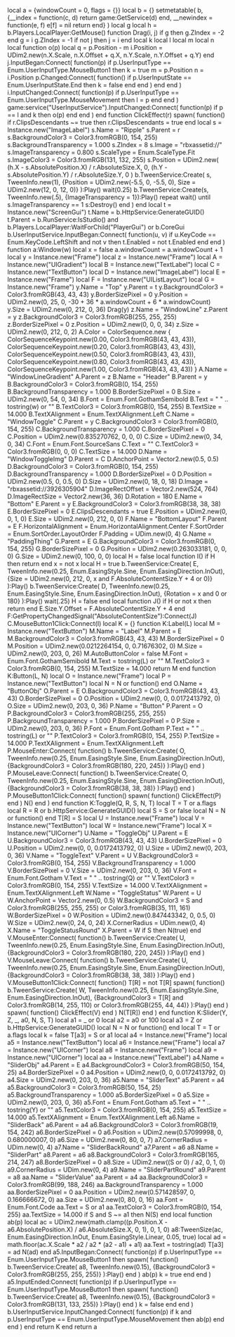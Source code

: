local a = {windowCount = 0, flags = {}}
local b = {}
setmetatable(
    b,
    {__index = function(c, d)
            return game:GetService(d)
        end, __newindex = function(e, f)
            e[f] = nil
            return
        end}
)
local g
local h = b.Players.LocalPlayer:GetMouse()
function Drag(i, j)
    if g then
        g.ZIndex = -2
    end
    g = i
    g.ZIndex = -1
    if not j then
        j = i
    end
    local k
    local l
    local m
    local n
    local function o(p)
        local q = p.Position - m
        i.Position = UDim2.new(n.X.Scale, n.X.Offset + q.X, n.Y.Scale, n.Y.Offset + q.Y)
    end
    j.InputBegan:Connect(
        function(p)
            if p.UserInputType == Enum.UserInputType.MouseButton1 then
                k = true
                m = p.Position
                n = i.Position
                p.Changed:Connect(
                    function()
                        if p.UserInputState == Enum.UserInputState.End then
                            k = false
                        end
                    end
                )
            end
        end
    )
    i.InputChanged:Connect(
        function(p)
            if p.UserInputType == Enum.UserInputType.MouseMovement then
                l = p
            end
        end
    )
    game:service("UserInputService").InputChanged:Connect(
        function(p)
            if p == l and k then
                o(p)
            end
        end
    )
end
function ClickEffect(r)
    spawn(
        function()
            if r.ClipsDescendants ~= true then
                r.ClipsDescendants = true
            end
            local s = Instance.new("ImageLabel")
            s.Name = "Ripple"
            s.Parent = r
            s.BackgroundColor3 = Color3.fromRGB(0, 154, 255)
            s.BackgroundTransparency = 1.000
            s.ZIndex = 8
            s.Image = "rbxassetid://"
            s.ImageTransparency = 0.800
            s.ScaleType = Enum.ScaleType.Fit
            s.ImageColor3 = Color3.fromRGB(131, 132, 255)
            s.Position =
                UDim2.new(
                (h.X - s.AbsolutePosition.X) / r.AbsoluteSize.X,
                0,
                (h.Y - s.AbsolutePosition.Y) / r.AbsoluteSize.Y,
                0
            )
            b.TweenService:Create(
                s,
                TweenInfo.new(1),
                {Position = UDim2.new(-5.5, 0, -5.5, 0), Size = UDim2.new(12, 0, 12, 0)}
            ):Play()
            wait(0.25)
            b.TweenService:Create(s, TweenInfo.new(.5), {ImageTransparency = 1}):Play()
            repeat
                wait()
            until s.ImageTransparency == 1
            s:Destroy()
        end
    )
end
local t = Instance.new("ScreenGui")
t.Name = b.HttpService:GenerateGUID()
t.Parent = b.RunService:IsStudio() and b.Players.LocalPlayer:WaitForChild("PlayerGui") or b.CoreGui
b.UserInputService.InputBegan:Connect(
    function(u, v)
        if u.KeyCode == Enum.KeyCode.LeftShift and not v then
            t.Enabled = not t.Enabled
        end
    end
)
function a:Window(w)
    local x = false
    a.windowCount = a.windowCount + 1
    local y = Instance.new("Frame")
    local z = Instance.new("Frame")
    local A = Instance.new("UIGradient")
    local B = Instance.new("TextLabel")
    local C = Instance.new("TextButton")
    local D = Instance.new("ImageLabel")
    local E = Instance.new("Frame")
    local F = Instance.new("UIListLayout")
    local G = Instance.new("Frame")
    y.Name = "Top"
    y.Parent = t
    y.BackgroundColor3 = Color3.fromRGB(43, 43, 43)
    y.BorderSizePixel = 0
    y.Position = UDim2.new(0, 25, 0, -30 + 36 * a.windowCount + 6 * a.windowCount)
    y.Size = UDim2.new(0, 212, 0, 36)
    Drag(y)
    z.Name = "WindowLine"
    z.Parent = y
    z.BackgroundColor3 = Color3.fromRGB(255, 255, 255)
    z.BorderSizePixel = 0
    z.Position = UDim2.new(0, 0, 0, 34)
    z.Size = UDim2.new(0, 212, 0, 2)
    A.Color =
        ColorSequence.new {
        ColorSequenceKeypoint.new(0.00, Color3.fromRGB(43, 43, 43)),
        ColorSequenceKeypoint.new(0.20, Color3.fromRGB(43, 43, 43)),
        ColorSequenceKeypoint.new(0.50, Color3.fromRGB(43, 43, 43)),
        ColorSequenceKeypoint.new(0.80, Color3.fromRGB(43, 43, 43)),
        ColorSequenceKeypoint.new(1.00, Color3.fromRGB(43, 43, 43))
    }
    A.Name = "WindowLineGradient"
    A.Parent = z
    B.Name = "Header"
    B.Parent = y
    B.BackgroundColor3 = Color3.fromRGB(0, 154, 255)
    B.BackgroundTransparency = 1.000
    B.BorderSizePixel = 0
    B.Size = UDim2.new(0, 54, 0, 34)
    B.Font = Enum.Font.GothamSemibold
    B.Text = "   " .. tostring(w) or ""
    B.TextColor3 = Color3.fromRGB(0, 154, 255)
    B.TextSize = 14.000
    B.TextXAlignment = Enum.TextXAlignment.Left
    C.Name = "WindowToggle"
    C.Parent = y
    C.BackgroundColor3 = Color3.fromRGB(0, 154, 255)
    C.BackgroundTransparency = 1.000
    C.BorderSizePixel = 0
    C.Position = UDim2.new(0.835270762, 0, 0, 0)
    C.Size = UDim2.new(0, 34, 0, 34)
    C.Font = Enum.Font.SourceSans
    C.Text = ""
    C.TextColor3 = Color3.fromRGB(0, 0, 0)
    C.TextSize = 14.000
    D.Name = "WindowToggleImg"
    D.Parent = C
    D.AnchorPoint = Vector2.new(0.5, 0.5)
    D.BackgroundColor3 = Color3.fromRGB(0, 154, 255)
    D.BackgroundTransparency = 1.000
    D.BorderSizePixel = 0
    D.Position = UDim2.new(0.5, 0, 0.5, 0)
    D.Size = UDim2.new(0, 18, 0, 18)
    D.Image = "rbxassetid://3926305904"
    D.ImageRectOffset = Vector2.new(524, 764)
    D.ImageRectSize = Vector2.new(36, 36)
    D.Rotation = 180
    E.Name = "Bottom"
    E.Parent = y
    E.BackgroundColor3 = Color3.fromRGB(38, 38, 38)
    E.BorderSizePixel = 0
    E.ClipsDescendants = true
    E.Position = UDim2.new(0, 0, 1, 0)
    E.Size = UDim2.new(0, 212, 0, 0)
    F.Name = "BottomLayout"
    F.Parent = E
    F.HorizontalAlignment = Enum.HorizontalAlignment.Center
    F.SortOrder = Enum.SortOrder.LayoutOrder
    F.Padding = UDim.new(0, 4)
    G.Name = "PaddingThing"
    G.Parent = E
    G.BackgroundColor3 = Color3.fromRGB(0, 154, 255)
    G.BorderSizePixel = 0
    G.Position = UDim2.new(0.263033181, 0, 0, 0)
    G.Size = UDim2.new(0, 100, 0, 0)
    local H = false
    local function I()
        if H then
            return
        end
        x = not x
        local H = true
        b.TweenService:Create(
            E,
            TweenInfo.new(0.25, Enum.EasingStyle.Sine, Enum.EasingDirection.InOut),
            {Size = UDim2.new(0, 212, 0, x and F.AbsoluteContentSize.Y + 4 or 0)}
        ):Play()
        b.TweenService:Create(
            D,
            TweenInfo.new(0.25, Enum.EasingStyle.Sine, Enum.EasingDirection.InOut),
            {Rotation = x and 0 or 180}
        ):Play()
        wait(.25)
        H = false
    end
    local function J()
        if H or not x then
            return
        end
        E.Size.Y.Offset = F.AbsoluteContentSize.Y + 4
    end
    F:GetPropertyChangedSignal("AbsoluteContentSize"):Connect(J)
    C.MouseButton1Click:Connect(I)
    local K = {}
    function K:Label(L)
        local M = Instance.new("TextButton")
        M.Name = "Label"
        M.Parent = E
        M.BackgroundColor3 = Color3.fromRGB(43, 43, 43)
        M.BorderSizePixel = 0
        M.Position = UDim2.new(0.0212264154, 0, 0.71676302, 0)
        M.Size = UDim2.new(0, 203, 0, 26)
        M.AutoButtonColor = false
        M.Font = Enum.Font.GothamSemibold
        M.Text = tostring(L) or ""
        M.TextColor3 = Color3.fromRGB(0, 154, 255)
        M.TextSize = 14.000
        return M
    end
    function K:Button(L, N)
        local O = Instance.new("Frame")
        local P = Instance.new("TextButton")
        local N = N or function()
            end
        O.Name = "ButtonObj"
        O.Parent = E
        O.BackgroundColor3 = Color3.fromRGB(43, 43, 43)
        O.BorderSizePixel = 0
        O.Position = UDim2.new(0, 0, 0.0172413792, 0)
        O.Size = UDim2.new(0, 203, 0, 36)
        P.Name = "Button"
        P.Parent = O
        P.BackgroundColor3 = Color3.fromRGB(255, 255, 255)
        P.BackgroundTransparency = 1.000
        P.BorderSizePixel = 0
        P.Size = UDim2.new(0, 203, 0, 36)
        P.Font = Enum.Font.Gotham
        P.Text = "  " .. tostring(L) or ""
        P.TextColor3 = Color3.fromRGB(0, 154, 255)
        P.TextSize = 14.000
        P.TextXAlignment = Enum.TextXAlignment.Left
        P.MouseEnter:Connect(
            function()
                b.TweenService:Create(
                    O,
                    TweenInfo.new(0.25, Enum.EasingStyle.Sine, Enum.EasingDirection.InOut),
                    {BackgroundColor3 = Color3.fromRGB(180, 220, 245)}
                ):Play()
            end
        )
        P.MouseLeave:Connect(
            function()
                b.TweenService:Create(
                    O,
                    TweenInfo.new(0.25, Enum.EasingStyle.Sine, Enum.EasingDirection.InOut),
                    {BackgroundColor3 = Color3.fromRGB(38, 38, 38)}
                ):Play()
            end
        )
        P.MouseButton1Click:Connect(
            function()
                spawn(
                    function()
                        ClickEffect(P)
                    end
                )
                N()
            end
        )
    end
    function K:Toggle(Q, R, S, N, T)
        local T = T or a.flags
        local R = R or b.HttpService:GenerateGUID()
        local S = S or false
        local N = N or function()
            end
        T[R] = S
        local U = Instance.new("Frame")
        local V = Instance.new("TextButton")
        local W = Instance.new("Frame")
        local X = Instance.new("UICorner")
        U.Name = "ToggleObj"
        U.Parent = E
        U.BackgroundColor3 = Color3.fromRGB(43, 43, 43)
        U.BorderSizePixel = 0
        U.Position = UDim2.new(0, 0, 0.0172413792, 0)
        U.Size = UDim2.new(0, 203, 0, 36)
        V.Name = "ToggleText"
        V.Parent = U
        V.BackgroundColor3 = Color3.fromRGB(0, 154, 255)
        V.BackgroundTransparency = 1.000
        V.BorderSizePixel = 0
        V.Size = UDim2.new(0, 203, 0, 36)
        V.Font = Enum.Font.Gotham
        V.Text = "  " .. tostring(Q) or ""
        V.TextColor3 = Color3.fromRGB(0, 154, 255)
        V.TextSize = 14.000
        V.TextXAlignment = Enum.TextXAlignment.Left
        W.Name = "ToggleStatus"
        W.Parent = U
        W.AnchorPoint = Vector2.new(0, 0.5)
        W.BackgroundColor3 = S and Color3.fromRGB(255, 255, 255) or Color3.fromRGB(35, 111, 161)
        W.BorderSizePixel = 0
        W.Position = UDim2.new(0.847443342, 0, 0.5, 0)
        W.Size = UDim2.new(0, 24, 0, 24)
        X.CornerRadius = UDim.new(0, 4)
        X.Name = "ToggleStatusRound"
        X.Parent = W
        if S then
            N(true)
        end
        V.MouseEnter:Connect(
            function()
                b.TweenService:Create(
                    U,
                    TweenInfo.new(0.25, Enum.EasingStyle.Sine, Enum.EasingDirection.InOut),
                    {BackgroundColor3 = Color3.fromRGB(180, 220, 245)}
                ):Play()
            end
        )
        V.MouseLeave:Connect(
            function()
                b.TweenService:Create(
                    U,
                    TweenInfo.new(0.25, Enum.EasingStyle.Sine, Enum.EasingDirection.InOut),
                    {BackgroundColor3 = Color3.fromRGB(38, 38, 38)}
                ):Play()
            end
        )
        V.MouseButton1Click:Connect(
            function()
                T[R] = not T[R]
                spawn(
                    function()
                        b.TweenService:Create(
                            W,
                            TweenInfo.new(0.25, Enum.EasingStyle.Sine, Enum.EasingDirection.InOut),
                            {BackgroundColor3 = T[R] and Color3.fromRGB(14, 255, 110) or Color3.fromRGB(255, 44, 44)}
                        ):Play()
                    end
                )
                spawn(
                    function()
                        ClickEffect(V)
                    end
                )
                N(T[R])
            end
        )
    end
    function K:Slider(Y, Z, _, a0, N, S, T)
        local a1 = _ or 0
        local a2 = a0 or 100
        local a3 = Z or b.HttpService:GenerateGUID()
        local N = N or function()
            end
        local T = T or a.flags
        local k = false
        T[a3] = S or a1
        local a4 = Instance.new("Frame")
        local a5 = Instance.new("TextButton")
        local a6 = Instance.new("Frame")
        local a7 = Instance.new("UICorner")
        local a8 = Instance.new("Frame")
        local a9 = Instance.new("UICorner")
        local aa = Instance.new("TextLabel")
        a4.Name = "SliderObj"
        a4.Parent = E
        a4.BackgroundColor3 = Color3.fromRGB(50, 154, 25)
        a4.BorderSizePixel = 0
        a4.Position = UDim2.new(0, 0, 0.0172413792, 0)
        a4.Size = UDim2.new(0, 203, 0, 36)
        a5.Name = "SliderText"
        a5.Parent = a4
        a5.BackgroundColor3 = Color3.fromRGB(50, 154, 25)
        a5.BackgroundTransparency = 1.000
        a5.BorderSizePixel = 0
        a5.Size = UDim2.new(0, 203, 0, 36)
        a5.Font = Enum.Font.Gotham
        a5.Text = "  " .. tostring(Y) or ""
        a5.TextColor3 = Color3.fromRGB(0, 154, 255)
        a5.TextSize = 14.000
        a5.TextXAlignment = Enum.TextXAlignment.Left
        a6.Name = "SliderBack"
        a6.Parent = a4
        a6.BackgroundColor3 = Color3.fromRGB(19, 154, 242)
        a6.BorderSizePixel = 0
        a6.Position = UDim2.new(0.57099998, 0, 0.680000007, 0)
        a6.Size = UDim2.new(0, 80, 0, 7)
        a7.CornerRadius = UDim.new(0, 4)
        a7.Name = "SliderBackRound"
        a7.Parent = a6
        a8.Name = "SliderPart"
        a8.Parent = a6
        a8.BackgroundColor3 = Color3.fromRGB(165, 214, 247)
        a8.BorderSizePixel = 0
        a8.Size = UDim2.new((S or 0) / a2, 0, 1, 0)
        a9.CornerRadius = UDim.new(0, 4)
        a9.Name = "SliderPartRound"
        a9.Parent = a8
        aa.Name = "SliderValue"
        aa.Parent = a4
        aa.BackgroundColor3 = Color3.fromRGB(99, 188, 246)
        aa.BackgroundTransparency = 1.000
        aa.BorderSizePixel = 0
        aa.Position = UDim2.new(0.571428597, 0, 0.166666672, 0)
        aa.Size = UDim2.new(0, 80, 0, 16)
        aa.Font = Enum.Font.Code
        aa.Text = S or a1
        aa.TextColor3 = Color3.fromRGB(0, 154, 255)
        aa.TextSize = 14.000
        if S and S ~= a1 then
            N(S)
        end
        local function ab(p)
            local ac = UDim2.new(math.clamp((p.Position.X - a6.AbsolutePosition.X) / a6.AbsoluteSize.X, 0, 1), 0, 1, 0)
            a8:TweenSize(ac, Enum.EasingDirection.InOut, Enum.EasingStyle.Linear, 0.05, true)
            local ad = math.floor(ac.X.Scale * a2 / a2 * (a2 - a1) + a1)
            aa.Text = tostring(ad)
            T[a3] = ad
            N(ad)
        end
        a5.InputBegan:Connect(
            function(p)
                if p.UserInputType == Enum.UserInputType.MouseButton1 then
                    spawn(
                        function()
                            b.TweenService:Create(
                                a8,
                                TweenInfo.new(0.15),
                                {BackgroundColor3 = Color3.fromRGB(255, 255, 255)}
                            ):Play()
                        end
                    )
                    ab(p)
                    k = true
                end
            end
        )
        a5.InputEnded:Connect(
            function(p)
                if p.UserInputType == Enum.UserInputType.MouseButton1 then
                    spawn(
                        function()
                            b.TweenService:Create(
                                a8,
                                TweenInfo.new(0.15),
                                {BackgroundColor3 = Color3.fromRGB(131, 133, 255)}
                            ):Play()
                        end
                    )
                    k = false
                end
            end
        )
        b.UserInputService.InputChanged:Connect(
            function(p)
                if k and p.UserInputType == Enum.UserInputType.MouseMovement then
                    ab(p)
                end
            end
        )
    end
    return K
end
return a
